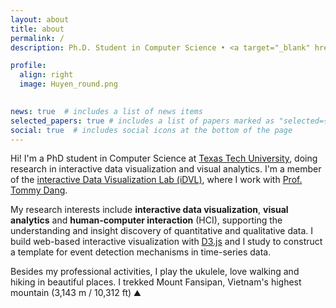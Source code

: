 ```yaml
---
layout: about
title: about
permalink: /
description: Ph.D. Student in Computer Science • <a target="_blank" href="https://www.ttu.edu/">Texas Tech</a>

profile:
  align: right
  image: Huyen_round.png
  

news: true  # includes a list of news items
selected_papers: true # includes a list of papers marked as "selected={true}"
social: true  # includes social icons at the bottom of the page
---
```


Hi! I'm a PhD student in Computer Science at [Texas Tech University](https://www.ttu.edu/), doing 
research in interactive data visualization and visual analytics. I'm a member of the  [interactive Data Visualization Lab (iDVL)](https://idatavisualizationlab.github.io/), where I work with [Prof.
  Tommy Dang](http://www.myweb.ttu.edu/tnhondan/).


  My research interests include **interactive data
  visualization**, **visual analytics** and **human-computer interaction** (HCI), supporting the
  understanding and insight discovery of quantitative and qualitative data. I build web-based interactive
  visualization with [D3.js]((https://d3js.org/)) and I study to construct a template
  for event  detection mechanisms in time-series data.
  

Besides my professional activities, I play the ukulele, love walking and hiking in beautiful places. I trekked Mount 
Fansipan, Vietnam's highest mountain (3,143 m / 10,312 ft) ⛰️

